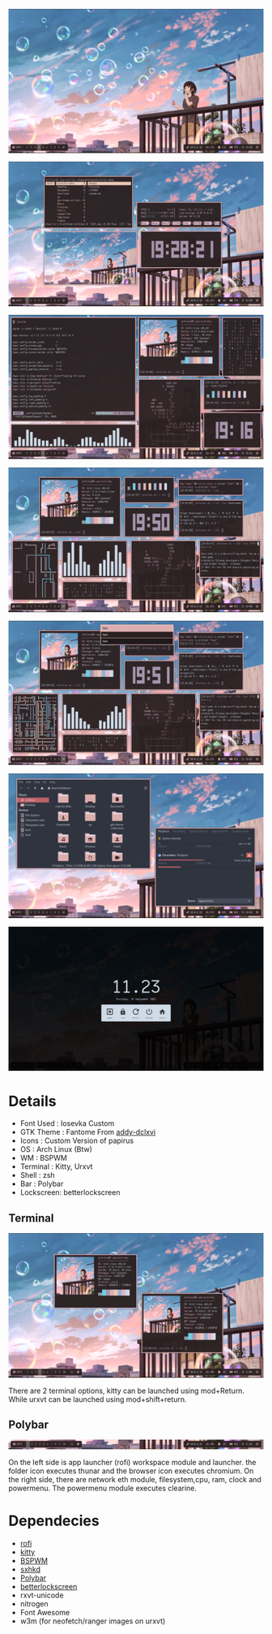 ![enter image description here](https://github.com/shikikan-neko08/bspwm-summer/blob/Main/assets/2021-09-12-192827_1360x768_scrot.png)

![enter image description here](https://github.com/shikikan-neko08/bspwm-summer/blob/Main/assets/2021-09-12-192823_1360x768_scrot.png) 

![enter image description here](https://github.com/shikikan-neko08/bspwm-summer/blob/Main/assets/2021-09-12-191646_1360x768_scrot.png)

![enter image description here](https://github.com/shikikan-neko08/bspwm-summer/blob/Main/assets/2021-09-13-195027_1360x768_scrot.png)

![enter image description here](https://github.com/shikikan-neko08/bspwm-summer/blob/Main/assets/2021-09-13-195118_1360x768_scrot.png)

![enter image description here](https://github.com/shikikan-neko08/bspwm-summer/blob/Main/assets/2021-09-13-195948_1360x768_scrot.png)

![enter image description here](https://github.com/shikikan-neko08/bspwm-summer/blob/Main/assets/2021-09-16-112333_1360x768_scrot.png)


      


# Details
* Font Used : Iosevka Custom
* GTK Theme : Fantome From [addy-dclxvi](https://github.com/addy-dclxvi/gtk-theme-collections)
* Icons     : Custom Version of papirus
* OS        : Arch Linux (Btw)
* WM        : BSPWM
* Terminal  : Kitty, Urxvt
* Shell     : zsh
* Bar       : Polybar
* Lockscreen: betterlockscreen

## Terminal
![enter image description here](https://github.com/shikikan-neko08/bspwm-summer/blob/Main/assets/2021-09-16-110607_1360x768_scrot.png)

There are 2 terminal options, kitty can be launched using mod+Return. While urxvt can be launched using mod+shift+return.

## Polybar
![enter image description here](https://github.com/shikikan-neko08/bspwm-summer/blob/Main/assets/2021-09-16-114259_1360x768_scrot.png)

On the left side is app launcher (rofi) workspace module and launcher. the folder icon executes thunar and the browser icon executes chromium.
On the right side, there are network eth module, filesystem,cpu, ram, clock and powermenu. The powermenu module executes clearine.

# Dependecies
 * [rofi](https://github.com/davatorium/rofi)
 * [kitty](https://github.com/kovidgoyal/kitty)
 * [BSPWM](https://github.com/baskerville/bspwm)
 * [sxhkd](https://github.com/baskerville/sxhkd)
 * [Polybar](https://github.com/polybar/polybar)
 * [betterlockscreen](https://github.com/pavanjadhaw/betterlockscreen)
 * rxvt-unicode    
 * nitrogen 
 * Font Awesome
 * w3m (for neofetch/ranger images on urxvt)

   
 
